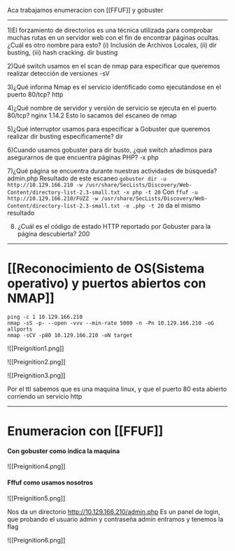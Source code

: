 Aca trabajamos enumeracion con [[FFUF]] y gobuster

---

1)El forzamiento de directorios es una técnica utilizada para comprobar muchas rutas en un servidor web con el fin de encontrar páginas ocultas. ¿Cuál es otro nombre para esto? (i) Inclusión de Archivos Locales, (ii) dir busting, (iii) hash cracking.
	dir busting

2)Qué switch usamos en el scan de nmap para especificar que queremos realizar detección de versiones
	-sV

3)¿Qué informa Nmap es el servicio identificado como ejecutándose en el puerto 80/tcp?
	http

4)¿Qué nombre de servidor y versión de servicio se ejecuta en el puerto 80/tcp?
	nginx 1.14.2
	Esto lo sacamos del escaneo de nmap

5)¿Qué interruptor usamos para especificar a Gobuster que queremos realizar dir busting específicamente?
	dir

6)Cuando usamos gobuster para dir busto, ¿qué switch añadimos para asegurarnos de que encuentra páginas PHP?
	-x php

7)¿Qué página se encuentra durante nuestras actividades de búsqueda?
	admin.php
	Resultado de este escaneo `gobuster dir -u http://10.129.166.210 -w /usr/share/SecLists/Discovery/Web-Content/directory-list-2.3-small.txt -x php -t 20`
	Con `ffuf -u http://10.129.166.210/FUZZ -w /usr/share/SecLists/Discovery/Web-Content/directory-list-2.3-small.txt -e .php -t 20` da el mismo resultado
	
8) ¿Cuál es el código de estado HTTP reportado por Gobuster para la página descubierta?
	200

----------
# [[Reconocimiento de OS(Sistema operativo) y puertos abiertos con NMAP]]

```shell
ping -c 1 10.129.166.210
nmap -sS -p- --open -vvv --min-rate 5000 -n -Pn 10.129.166.210 -oG allports
nmap -sCV -p80 10.129.166.210 -oN target
```

![[Preignition1.png]]

![[Preignition2.png]]

![[Preignition3.png]]

Por el ttl sabemos que es una maquina linux, y que el puerto 80 esta abierto corriendo un servicio http

-------
# Enumeracion con [[FFUF]]

#### Con gobuster como indica la maquina
![[Preignition4.png]]

#### Fffuf como usamos nosotros
![[Preignition5.png]]

Nos da un directorio http://10.129.166.210/admin.php
Es un panel de login, que probando el usuario admin y contraseña admin   entramos y tenemos la flag

![[Preignition6.png]]